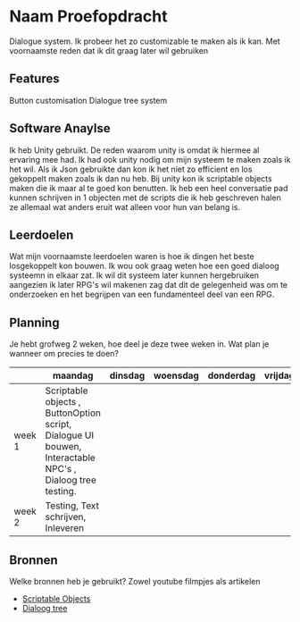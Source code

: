 
# Naam Proefopdracht


Dialogue system. Ik probeer het zo customizable te maken als ik kan. Met voornaamste reden dat ik dit graag later wil gebruiken
## Features
Button customisation
Dialogue tree system

## Software Anaylse 
Ik heb Unity gebruikt. De reden waarom unity is omdat ik hiermee al ervaring mee had. Ik had ook unity nodig om mijn systeem te maken zoals ik het wil. Als ik Json gebruikte dan kon ik het niet zo efficient en los gekoppelt maken zoals ik dan nu heb.
Bij unity kon ik scriptable objects maken die ik maar al te goed kon benutten. Ik heb een heel conversatie pad kunnen schrijven in 1 objecten met de scripts die ik heb geschreven halen ze allemaal wat anders eruit wat alleen voor hun van belang is.

## Leerdoelen 
Wat mijn voornaamste leerdoelen waren is hoe ik dingen het beste losgekoppelt kon bouwen. Ik wou ook graag weten hoe een goed dialoog systeemn in elkaar zat.
Ik wil dit systeem later kunnen hergebruiken aangezien ik later RPG's wil makenen zag dat dit de gelegenheid was om te onderzoeken en het begrijpen van een fundamenteel deel van een RPG.

## Planning 
Je hebt grofweg 2 weken, hoe deel je deze twee weken in. Wat plan je wanneer om precies te doen?

| | maandag | dinsdag | woensdag | donderdag | vrijdag |
|--- |---| --- | --- | --- | --- |
|week 1 |Scriptable objects , ButtonOption script, Dialogue UI bouwen, Interactable NPC's , Dialoog tree testing.
|week 2 |Testing, Text schrijven, Inleveren

## Bronnen
Welke bronnen heb je gebruikt? Zowel youtube filmpjes als artikelen

- [Scriptable Objects](https://www.youtube.com/watch?v=aPXvoWVabPY)
- [Dialoog tree](http://www.liamsorta.co.uk/2017/07/30/scriptable-object-based-dialogue-system/)
